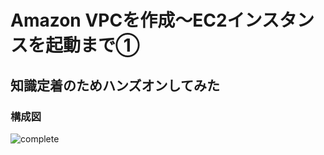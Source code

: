 # Amazon VPCを作成〜EC2インスタンスを起動まで①

## 知識定着のためハンズオンしてみた  

### 構成図    
![complete](./vpc/vpc.drawio.png)


